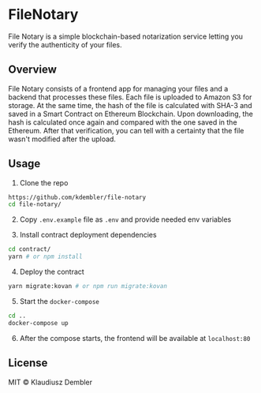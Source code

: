 # FileNotary

File Notary is a simple blockchain-based notarization service letting you verify the authenticity of your files.

## Overview

File Notary consists of a frontend app for managing your files and a backend that processes these files. Each file is uploaded to Amazon S3 for storage. At the same time, the hash of the file is calculated with SHA-3 and saved in a Smart Contract on Ethereum Blockchain. Upon downloading, the hash is calculated once again and compared with the one saved in the Ethereum. After that verification, you can tell with a certainty that the file wasn't modified after the upload.

## Usage

1. Clone the repo

```sh
https://github.com/kdembler/file-notary
cd file-notary/
```

2. Copy `.env.example` file as `.env` and provide needed env variables

3. Install contract deployment dependencies

```sh
cd contract/
yarn # or npm install
```

4. Deploy the contract

```sh
yarn migrate:kovan # or npm run migrate:kovan
```

5. Start the `docker-compose`

```sh
cd ..
docker-compose up
```

6. After the compose starts, the frontend will be available at `localhost:80`

## License

MIT © Klaudiusz Dembler
